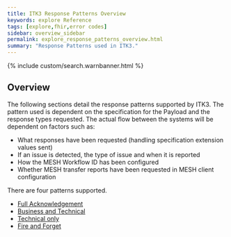 ```yaml
---
title: ITK3 Response Patterns Overview
keywords: explore Reference
tags: [explore,fhir,error codes]
sidebar: overview_sidebar
permalink: explore_response_patterns_overview.html
summary: "Response Patterns used in ITK3."
---
```


{% include custom/search.warnbanner.html %}

## Overview ##

The following sections detail the response patterns supported by ITK3. The pattern used is dependent on the specification for the Payload and the response types requested.
The actual flow between the systems will be dependent on factors such as:

- What responses have been requested (handling specification extension values sent)
- If an issue is detected, the type of issue and when it is reported
- How the MESH Workflow ID has been configured
- Whether MESH transfer reports have been requested in MESH client configuration

There are four patterns supported.

- [Full Acknowledgement](explore_response_patterns_1.html)
- [Business and Technical](explore_response_patterns_2.html)
- [Technical only](explore_response_patterns_3.html)
- [Fire and Forget](explore_response_patterns_4.html)
 

